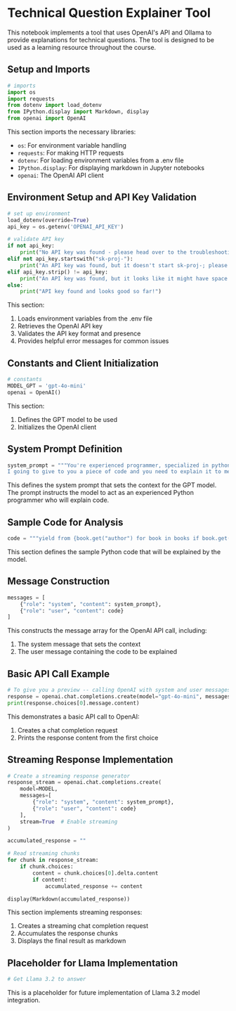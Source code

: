 # Technical Question Explainer Tool

This notebook implements a tool that uses OpenAI's API and Ollama to provide explanations for technical questions. The tool is designed to be used as a learning resource throughout the course.

## Setup and Imports

```python
# imports
import os
import requests
from dotenv import load_dotenv
from IPython.display import Markdown, display
from openai import OpenAI
```

This section imports the necessary libraries:
- `os`: For environment variable handling
- `requests`: For making HTTP requests
- `dotenv`: For loading environment variables from a .env file
- `IPython.display`: For displaying markdown in Jupyter notebooks
- `openai`: The OpenAI API client

## Environment Setup and API Key Validation

```python
# set up environment
load_dotenv(override=True)
api_key = os.getenv('OPENAI_API_KEY')

# validate API key
if not api_key:
    print("No API key was found - please head over to the troubleshooting notebook in this folder to identify & fix!")
elif not api_key.startswith("sk-proj-"):
    print("An API key was found, but it doesn't start sk-proj-; please check you're using the right key - see troubleshooting notebook")
elif api_key.strip() != api_key:
    print("An API key was found, but it looks like it might have space or tab characters at the start or end - please remove them - see troubleshooting notebook")
else:
    print("API key found and looks good so far!")
```

This section:
1. Loads environment variables from the .env file
2. Retrieves the OpenAI API key
3. Validates the API key format and presence
4. Provides helpful error messages for common issues

## Constants and Client Initialization

```python
# constants
MODEL_GPT = 'gpt-4o-mini'
openai = OpenAI()
```

This section:
1. Defines the GPT model to be used
2. Initializes the OpenAI client

## System Prompt Definition

```python
system_prompt = """You're experienced programmer, specialized in python code \
I going to give to you a piece of code and you need to explain it to me."""
```

This defines the system prompt that sets the context for the GPT model. The prompt instructs the model to act as an experienced Python programmer who will explain code.

## Sample Code for Analysis

```python
code = """yield from {book.get("author") for book in books if book.get("author")}"""
```

This section defines the sample Python code that will be explained by the model.

## Message Construction

```python
messages = [
    {"role": "system", "content": system_prompt},
    {"role": "user", "content": code}
]
```

This constructs the message array for the OpenAI API call, including:
1. The system message that sets the context
2. The user message containing the code to be explained

## Basic API Call Example

```python
# To give you a preview -- calling OpenAI with system and user messages:
response = openai.chat.completions.create(model="gpt-4o-mini", messages=messages)
print(response.choices[0].message.content)
```

This demonstrates a basic API call to OpenAI:
1. Creates a chat completion request
2. Prints the response content from the first choice

## Streaming Response Implementation

```python
# Create a streaming response generator
response_stream = openai.chat.completions.create(
    model=MODEL,
    messages=[
        {"role": "system", "content": system_prompt},
        {"role": "user", "content": code}
    ],
    stream=True  # Enable streaming
)

accumulated_response = ""

# Read streaming chunks
for chunk in response_stream:
    if chunk.choices:
        content = chunk.choices[0].delta.content
        if content:
            accumulated_response += content

display(Markdown(accumulated_response))
```

This section implements streaming responses:
1. Creates a streaming chat completion request
2. Accumulates the response chunks
3. Displays the final result as markdown

## Placeholder for Llama Implementation

```python
# Get Llama 3.2 to answer
```

This is a placeholder for future implementation of Llama 3.2 model integration.

